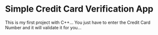 # Simple Credit Card Verification App

This is my first project with C++...
You just have to enter the Credit Card Number and it will validate it for you...
